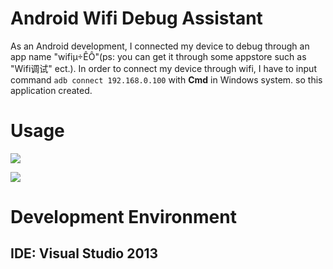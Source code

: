 # Android Wifi Debug Assistant
As an Android development, I connected my device to debug through an app name "wifiµ÷ÊÔ"(ps: you can get it through some appstore such as "Wifi调试" ect.). In order to connect my device through wifi, I have to input command `adb connect 192.168.0.100` with **Cmd** in Windows system. so this application created.

# Usage
![](https://github.com/JuwanZhu/AndroidWifiDebugForWindows/blob/master/Demo/1.jpg)

![](https://github.com/JuwanZhu/AndroidWifiDebugForWindows/blob/master/Demo/2.jpg)

# Development Environment
## IDE: Visual Studio 2013
